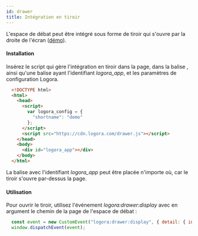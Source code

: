 ```yaml
---
id: drawer
title: Intégration en tiroir
---
```


L'espace de débat peut être intégré sous forme de tiroir qui s'ouvre par la droite de l'écran ([démo](https://demo.logora.fr/drawer.html)).

#### Installation

Insérez le script qui gère l'intégration en tiroir dans la page, dans la balise <head>, ainsi qu'une balise ayant l'identifiant *logora_app*, et les paramètres de configuration Logora.

```html
  <!DOCTYPE html>
  <html>
    <head>
      <script>
        var logora_config = {
          "shortname": "demo"
        };
      </script>
      <script src="https://cdn.logora.com/drawer.js"></script>
    </head>
    <body>
      <div id="logora_app"></div>
    </body>
  </html>
```

La balise avec l'identifiant *logora_app* peut être placée n'importe où, car le tiroir s'ouvre par-dessus la page.
  
#### Utilisation

Pour ouvrir le tiroir, utilisez l'événement *logora:drawer:display* avec en argument le chemin de la page de l'espace de débat :

```js
  const event = new CustomEvent("logora:drawer:display", { detail: { initialPath: "/debat/mon-debat" }});
  window.dispatchEvent(event);
```
